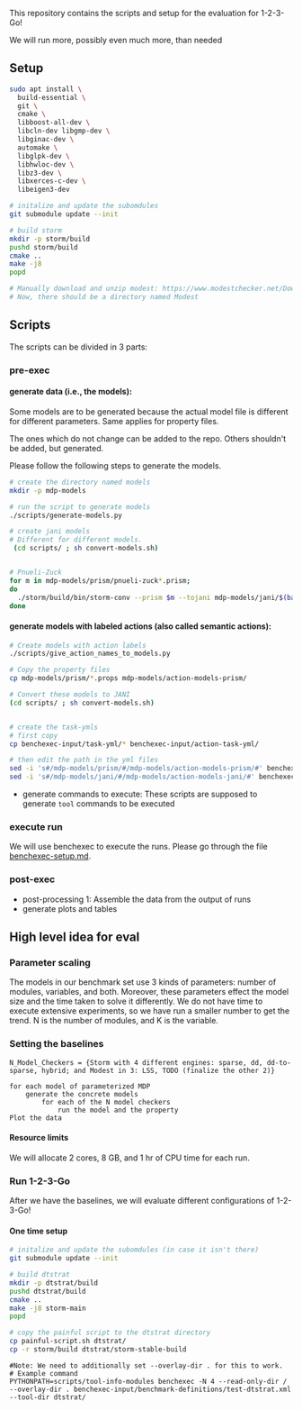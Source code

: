 This repository contains the scripts and setup for the evaluation for 1-2-3-Go!

We will run more, possibly even much more, than needed
## Setup
```bash
sudo apt install \
  build-essential \
  git \
  cmake \
  libboost-all-dev \
  libcln-dev libgmp-dev \
  libginac-dev \
  automake \
  libglpk-dev \
  libhwloc-dev \
  libz3-dev \
  libxerces-c-dev \
  libeigen3-dev

# initalize and update the subomdules
git submodule update --init

# build storm
mkdir -p storm/build
pushd storm/build
cmake ..
make -j8
popd

# Manually download and unzip modest: https://www.modestchecker.net/Downloads/
# Now, there should be a directory named Modest

```

## Scripts
The scripts can be divided in 3 parts:
### pre-exec
#### generate data (i.e., the models):
Some models are to be generated because the actual model file is different for different parameters. Same applies for property files.

The ones which do not change can be added to the repo. 
Others shouldn't be added, but generated.

Please follow the following steps to generate the models.
```bash
# create the directory named models
mkdir -p mdp-models

# run the script to generate models
./scripts/generate-models.py

# create jani models
# Different for different models.
 (cd scripts/ ; sh convert-models.sh)


# Pnueli-Zuck
for m in mdp-models/prism/pnueli-zuck*.prism;
do
  ./storm/build/bin/storm-conv --prism $m --tojani mdp-models/jani/$(basename $m).jani --prop mdp-models/prism/pnueli-zuck.props --globalvars
done

```

#### generate models with labeled actions (also called semantic actions):

```bash
# Create models with action labels
./scripts/give_action_names_to_models.py

# Copy the property files
cp mdp-models/prism/*.props mdp-models/action-models-prism/

# Convert these models to JANI 
(cd scripts/ ; sh convert-models.sh)


# create the task-ymls
# first copy
cp benchexec-input/task-yml/* benchexec-input/action-task-yml/

# then edit the path in the yml files
sed -i 's#/mdp-models/prism/#/mdp-models/action-models-prism/#' benchexec-input/action-task-yml/*.yml
sed -i 's#/mdp-models/jani/#/mdp-models/action-models-jani/#' benchexec-input/action-task-yml/*.yml
```


- generate commands to execute:
These scripts are supposed to generate `tool` commands to be executed

### execute run
We will use benchexec to execute the runs. Please go through the file [benchexec-setup.md](benchexec-setup.md).

### post-exec
- post-processing 1: Assemble the data from the output of runs
- generate plots and tables

## High level idea for eval
### Parameter scaling
The models in our benchmark set use 3 kinds of parameters: number of modules, variables, and both.
Moreover, these parameters effect the model size and the time taken to solve it differently.
We do not have time to execute extensive experiments, so we have run a smaller number to get the trend.
N is the number of modules, and K is the variable.

### Setting the baselines


```code
N_Model_Checkers = {Storm with 4 different engines: sparse, dd, dd-to-sparse, hybrid; and Modest in 3: LSS, TODO (finalize the other 2)}

for each model of parameterized MDP
	generate the concrete models
		for each of the N model checkers
			run the model and the property
Plot the data
```

#### Resource limits
We will allocate 2 cores, 8 GB, and 1 hr of CPU time for each run.

### Run 1-2-3-Go
After we have the baselines, we will evaluate different configurations of 1-2-3-Go!

#### One time setup
```bash
# initalize and update the subomdules (in case it isn't there)
git submodule update --init

# build dtstrat
mkdir -p dtstrat/build
pushd dtstrat/build
cmake ..
make -j8 storm-main
popd

# copy the painful script to the dtstrat directory
cp painful-script.sh dtstrat/
cp -r storm/build dtstrat/storm-stable-build
```


```code
#Note: We need to additionally set --overlay-dir . for this to work. 
# Example command
PYTHONPATH=scripts/tool-info-modules benchexec -N 4 --read-only-dir / --overlay-dir . benchexec-input/benchmark-definitions/test-dtstrat.xml --tool-dir dtstrat/
```
